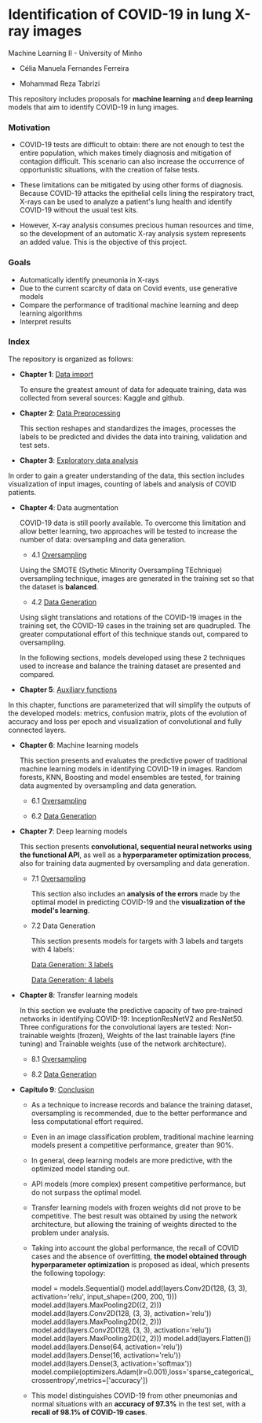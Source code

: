 # Identification of COVID-19 in lung X-ray images

Machine Learning II - University of Minho

* Célia Manuela Fernandes Ferreira

* Mohammad Reza Tabrizi

This repository includes proposals for <b>machine learning</b> and <b>deep learning</b> models that aim to identify COVID-19 in lung images.

### Motivation
* COVID-19 tests are difficult to obtain: there are not enough to test the entire population, which makes timely diagnosis and mitigation of contagion difficult. This scenario can also increase the occurrence of opportunistic situations, with the creation of false tests.

* These limitations can be mitigated by using other forms of diagnosis. Because COVID-19 attacks the epithelial cells lining the respiratory tract, X-rays can be used to analyze a patient's lung health and identify COVID-19 without the usual test kits.

* However, X-ray analysis consumes precious human resources and time, so the development of an automatic X-ray analysis system represents an added value. This is the objective of this project.

### Goals

- Automatically identify pneumonia in X-rays
- Due to the current scarcity of data on Covid events, use generative models
- Compare the performance of traditional machine learning and deep learning algorithms
- Interpret results


### Index

The repository is organized as follows:

* <b>Chapter 1</b>: [Data import](https://github.com/celiaferreira/Covid19_RX/blob/master/1_ImportarDados.ipynb)

  To ensure the greatest amount of data for adequate training, data was collected from several sources: Kaggle and github.

* <b>Chapter 2</b>: [Data Preprocessing](https://github.com/celiaferreira/Covid19_RX/blob/master/2_PreProcessamento.ipynb)

  This section reshapes and standardizes the images, processes the labels to be predicted and divides the data into training, validation and test sets.
  
* <b>Chapter 3</b>: [Exploratory data analysis](https://github.com/celiaferreira/Covid19_RX/blob/master/3_AnaliseDados.ipynb)
  
 In order to gain a greater understanding of the data, this section includes visualization of input images, counting of labels and analysis of COVID patients.

* <b>Chapter 4</b>: Data augmentation

  COVID-19 data is still poorly available. To overcome this limitation and allow better learning, two approaches will be tested to increase the number of data: oversampling and data generation.

  - 4.1 [Oversampling](https://github.com/celiaferreira/Covid19_RX/blob/master/4_1_Oversampling_SMOTE.ipynb)

  Using the SMOTE (Sythetic Minority Oversampling TEchnique) oversampling technique, images are generated in the training set so that the dataset is <b>balanced</b>.
    
    
  - 4.2 [Data Generation](https://github.com/celiaferreira/Covid19_RX/blob/master/4_2_DataGeneration.ipynb) 
  
  Using slight translations and rotations of the COVID-19 images in the training set, the COVID-19 cases in the training set are quadrupled. The greater computational effort of this technique stands out, compared to oversampling.

  In the following sections, models developed using these 2 techniques used to increase and balance the training dataset are presented and compared.


* <b>Chapter 5</b>: [Auxiliary functions](https://github.com/celiaferreira/Covid19_RX/blob/master/5_FuncoesAuxiliares.ipynb)

 In this chapter, functions are parameterized that will simplify the outputs of the developed models: metrics, confusion matrix, plots of the evolution of accuracy and loss per epoch and visualization of convolutional and fully connected layers.

* <b>Chapter 6</b>: Machine learning models

  This section presents and evaluates the predictive power of traditional machine learning models in identifying COVID-19 in images.
  Random forests, KNN, Boosting and model ensembles are tested, for training data augmented by oversampling and data generation.

  - 6.1 [Oversampling](https://github.com/celiaferreira/Covid19_RX/blob/master/6_1_MachineLearning_SMOTE.ipynb)

  - 6.2 [Data Generation](https://github.com/celiaferreira/Covid19_RX/blob/master/6_2_MachineLearning_DataGen.ipynb) 
  
* <b>Chapter 7</b>: Deep learning models

    This section presents <b>convolutional, sequential neural networks using the functional API</b>, as well as a <b>hyperparameter optimization process</b>, also for training data augmented by oversampling and data generation.
  
  - 7.1 [Oversampling](https://github.com/celiaferreira/Covid19_RX/blob/master/7_1_DeepLearning_SMOTE.ipynb)
  
    This section also includes an <b>analysis of the errors</b> made by the optimal model in predicting COVID-19 and the <b>visualization of the model's learning</b>.

  - 7.2 Data Generation
  
    This section presents models for targets with 3 labels and targets with 4 labels:
        
      [Data Generation: 3 labels](https://github.com/celiaferreira/Covid19_RX/blob/master/7_2_DeepLearning_DataGen_3lab.ipynb) 
      
      [Data Generation: 4 labels](https://github.com/celiaferreira/Covid19_RX/blob/master/7_3_DeepLearning_DataGen_4lab.ipynb) 
         
* <b>Chapter 8</b>: Transfer learning models

  In this section we evaluate the predictive capacity of two pre-trained networks in identifying COVID-19: InceptionResNetV2 and ResNet50.
  Three configurations for the convolutional layers are tested: Non-trainable weights (frozen), Weights of the last trainable layers (fine tuning) and Trainable weights (use of the network architecture).

  - 8.1 [Oversampling](https://github.com/celiaferreira/Covid19_RX/blob/master/8_1_TransferLearning_SMOTE.ipynb)

  - 8.2 [Data Generation](https://github.com/celiaferreira/Covid19_RX/blob/master/8_2_TransferLearning_DataGen.ipynb) 


* <b>Capítulo 9</b>: [Conclusion](https://github.com/celiaferreira/Covid19_RX/blob/master/9_Conclusoes.ipynb)

     - As a technique to increase records and balance the training dataset, oversampling is recommended, due to the better performance and less computational effort required.
    - Even in an image classification problem, traditional machine learning models present a competitive performance, greater than 90%.
    - In general, deep learning models are more predictive, with the optimized model standing out.
    - API models (more complex) present competitive performance, but do not surpass the optimal model.
    - Transfer learning models with frozen weights did not prove to be competitive. The best result was obtained by using the network architecture, but allowing the training of weights directed to the problem under analysis.
    - Taking into account the global performance, the recall of COVID cases and the absence of overfitting, **the model obtained through hyperparameter optimization** is proposed as ideal, which presents the following topology:

        model = models.Sequential()
        model.add(layers.Conv2D(128, (3, 3), activation='relu', input_shape=(200, 200, 1)))
        model.add(layers.MaxPooling2D((2, 2)))
        model.add(layers.Conv2D(128, (3, 3), activation='relu'))
        model.add(layers.MaxPooling2D((2, 2)))
        model.add(layers.Conv2D(128, (3, 3), activation='relu'))
        model.add(layers.MaxPooling2D((2, 2)))
        model.add(layers.Flatten())
        model.add(layers.Dense(64, activation='relu'))
        model.add(layers.Dense(16, activation='relu'))
        model.add(layers.Dense(3, activation='softmax'))
        model.compile(optimizers.Adam(lr=0.001),loss='sparse_categorical_crossentropy',metrics=['accuracy'])

  - This model distinguishes COVID-19 from other pneumonias and normal situations with an **accuracy of 97.3%** in the test set, with a **recall of 98.1% of COVID-19 cases**.
